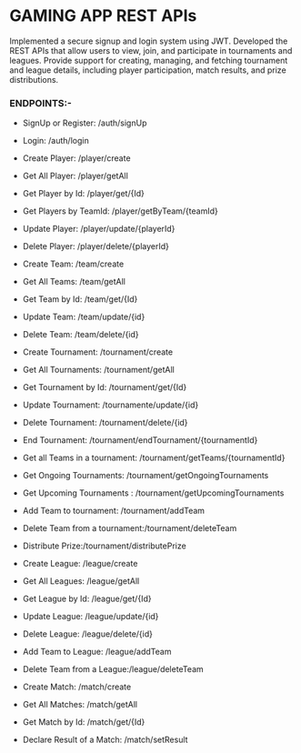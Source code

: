 # GAMING APP REST APIs

Implemented a secure signup and login system using JWT.
Developed the REST APIs that allow users to view, join, and participate in tournaments and leagues.
Provide support for creating, managing, and fetching tournament and league details, including player participation, match results, and prize distributions.

### ENDPOINTS:-

- SignUp or Register: /auth/signUp<br/>
- Login: /auth/login<br/>

- Create Player: /player/create<br/>
- Get All Player: /player/getAll<br/>
- Get Player by Id: /player/get/{Id}<br/>
- Get Players by TeamId: /player/getByTeam/{teamId}<br/>
- Update Player: /player/update/{playerId}<br/>
- Delete Player: /player/delete/{playerId}<br/>

- Create Team: /team/create<br/>
- Get All Teams: /team/getAll<br/>
- Get Team by Id: /team/get/{Id}<br/>
- Update Team: /team/update/{id}<br/>
- Delete Team: /team/delete/{id}<br/>

- Create Tournament: /tournament/create<br/>
- Get All Tournaments: /tournament/getAll<br/>
- Get Tournament by Id: /tournament/get/{Id}<br/>
- Update Tournament: /tournamente/update/{id}<br/>
- Delete Tournament: /tournament/delete/{id}<br/>
- End Tournament: /tournament/endTournament/{tournamentId}<br/>
- Get all Teams in a tournament: /tournament/getTeams/{tournamentId}<br/>
- Get Ongoing Tournaments: /tournament/getOngoingTournaments<br/>
- Get Upcoming Tournaments : /tournament/getUpcomingTournaments<br/>
- Add Team to tournament: /tournament/addTeam<br/>
- Delete Team from a tournament:/tournament/deleteTeam<br/>
- Distribute Prize:/tournament/distributePrize<br/>

- Create League: /league/create<br/>
- Get All Leagues: /league/getAll<br/>
- Get League by Id: /league/get/{Id}<br/>
- Update League: /league/update/{id}<br/>
- Delete League: /league/delete/{id}<br/>
- Add Team to League: /league/addTeam<br/>
- Delete Team from a League:/league/deleteTeam<br/>

- Create Match: /match/create<br/>
- Get All Matches: /match/getAll<br/>
- Get Match by Id: /match/get/{Id}<br/>
- Declare Result of a Match: /match/setResult<br/>
